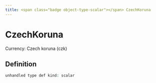 ```yaml
---
title: <span class="badge object-type-scalar"></span> CzechKoruna
---
```

# <span class="badge object-type-scalar"></span> CzechKoruna

Currency: Czech koruna (czk)

## Definition

```php
unhandled type def kind: scalar
```
